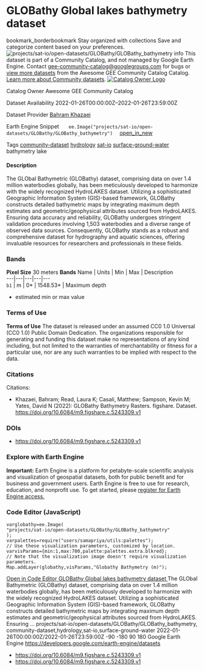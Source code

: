  
#  GLOBathy Global lakes bathymetry dataset 
bookmark_borderbookmark Stay organized with collections  Save and categorize content based on your preferences. 
![projects/sat-io/open-datasets/GLOBathy/GLOBathy_bathymetry](https://developers.google.com/earth-engine/datasets/images/sat-io/projects_sat-io_open-datasets_GLOBathy_GLOBathy_bathymetry_sample.png)
info
This dataset is part of a Community Catalog, and not managed by Google Earth Engine. Contact gee-community-catalog@googlegroups.com for bugs or [view more datasets](https://developers.google.com/earth-engine/datasets/community/sat-io) from the Awesome GEE Community Catalog Catalog. [Learn more about Community datasets](https://developers.google.com/earth-engine/datasets/community). 
[ ![Catalog Owner Logo](https://developers.google.com/static/earth-engine/datasets/logos/sat-io_logo.png) ](https://gee-community-catalog.org/) 

Catalog Owner
    Awesome GEE Community Catalog 

Dataset Availability
    2022-01-26T00:00:00Z–2022-01-26T23:59:00Z 

Dataset Provider
     [ Bahram Khazaei ](https://springernature.figshare.com/articles/dataset/GLOBathy_Bathymetry_Rasters/13404635) 

Earth Engine Snippet
     `    ee.Image("projects/sat-io/open-datasets/GLOBathy/GLOBathy_bathymetry")   ` [ open_in_new ](https://code.earthengine.google.com/?scriptPath=Examples:Datasets/sat-io/projects_sat-io_open-datasets_GLOBathy_GLOBathy_bathymetry) 

Tags
     [community-dataset](https://developers.google.com/earth-engine/datasets/tags/community-dataset) [hydrology](https://developers.google.com/earth-engine/datasets/tags/hydrology) [sat-io](https://developers.google.com/earth-engine/datasets/tags/sat-io) [surface-ground-water](https://developers.google.com/earth-engine/datasets/tags/surface-ground-water)
bathymetry
lake
#### Description
The GLObal Bathymetric (GLOBathy) dataset, comprising data on over 1.4 million waterbodies globally, has been meticulously developed to harmonize with the widely recognized HydroLAKES dataset. Utilizing a sophisticated Geographic Information System (GIS)-based framework, GLOBathy constructs detailed bathymetric maps by integrating maximum depth estimates and geometric/geophysical attributes sourced from HydroLAKES. Ensuring data accuracy and reliability, GLOBathy undergoes stringent validation procedures involving 1,503 waterbodies and a diverse range of observed data sources. Consequently, GLOBathy stands as a robust and comprehensive dataset for hydrography and aquatic sciences, offering invaluable resources for researchers and professionals in these fields.
### Bands
**Pixel Size** 30 meters 
**Bands**
Name | Units | Min | Max | Description  
---|---|---|---|---  
`b1` | m |  0*  |  1548.53*  | Maximum depth  
* estimated min or max value 
### Terms of Use
**Terms of Use**
The dataset is released under an assumed CC0 1.0 Universal (CC0 1.0) Public Domain Dedication. The organizations responsible for generating and funding this dataset make no representations of any kind including, but not limited to the warranties of merchantability or fitness for a particular use, nor are any such warranties to be implied with respect to the data.
### Citations
Citations:
  * Khazaei, Bahram; Read, Laura K; Casali, Matthew; Sampson, Kevin M; Yates, David N (2022): GLOBathy Bathymetry Rasters. figshare. Dataset. https://doi.org/10.6084/m9.figshare.c.5243309.v1


### DOIs
  * [ https://doi.org/10.6084/m9.figshare.c.5243309.v1 ](https://doi.org/10.6084/m9.figshare.c.5243309.v1)


### Explore with Earth Engine
**Important:** Earth Engine is a platform for petabyte-scale scientific analysis and visualization of geospatial datasets, both for public benefit and for business and government users. Earth Engine is free to use for research, education, and nonprofit use. To get started, please [register for Earth Engine access.](https://console.cloud.google.com/earth-engine)
### Code Editor (JavaScript)
```
varglobathy=ee.Image(
"projects/sat-io/open-datasets/GLOBathy/GLOBathy_bathymetry"
);
varpalettes=require("users/samapriya/utils:palettes");
// Use these visualization parameters, customized by location.
varvisParams={min:1,max:700,palette:palettes.extra.blkred};
// Note that the visualization image doesn't require visualization parameters.
Map.addLayer(globathy,visParams,"Globathy Bathymetry (m)");
```
[ Open in Code Editor ](https://code.earthengine.google.com/?scriptPath=Examples:Datasets/sat-io/projects_sat-io_open-datasets_GLOBathy_GLOBathy_bathymetry)
[ GLOBathy Global lakes bathymetry dataset ](https://developers.google.com/earth-engine/datasets/catalog/projects_sat-io_open-datasets_GLOBathy_GLOBathy_bathymetry)
The GLObal Bathymetric (GLOBathy) dataset, comprising data on over 1.4 million waterbodies globally, has been meticulously developed to harmonize with the widely recognized HydroLAKES dataset. Utilizing a sophisticated Geographic Information System (GIS)-based framework, GLOBathy constructs detailed bathymetric maps by integrating maximum depth estimates and geometric/geophysical attributes sourced from HydroLAKES. Ensuring …
projects/sat-io/open-datasets/GLOBathy/GLOBathy_bathymetry, community-dataset,hydrology,sat-io,surface-ground-water 
2022-01-26T00:00:00Z/2022-01-26T23:59:00Z
-90 -180 90 180 
Google Earth Engine
https://developers.google.com/earth-engine/datasets
  * [ https://doi.org/10.6084/m9.figshare.c.5243309.v1 ](https://doi.org/https://springernature.figshare.com/articles/dataset/GLOBathy_Bathymetry_Rasters/13404635)
  * [ https://doi.org/10.6084/m9.figshare.c.5243309.v1 ](https://doi.org/https://developers.google.com/earth-engine/datasets/catalog/projects_sat-io_open-datasets_GLOBathy_GLOBathy_bathymetry)


